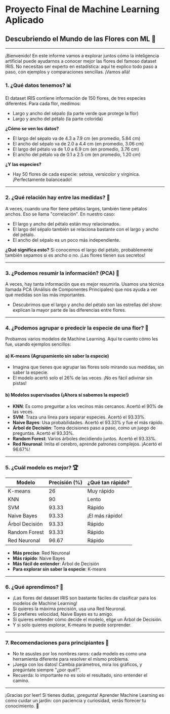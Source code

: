 # Proyecto Final de Machine Learning Aplicado
## Descubriendo el Mundo de las Flores con ML 🌸

---

¡Bienvenido! En este informe vamos a explorar juntos cómo la inteligencia artificial puede ayudarnos a conocer mejor las flores del famoso dataset IRIS. No necesitas ser experto en estadística: aquí te explico todo paso a paso, con ejemplos y comparaciones sencillas. ¡Vamos allá!

### 1. ¿Qué datos tenemos? 📊

El dataset IRIS contiene información de 150 flores, de tres especies diferentes. Para cada flor, medimos:
- Largo y ancho del sépalo (la parte verde que protege la flor)
- Largo y ancho del pétalo (la parte colorida)

**¿Cómo se ven los datos?**
- El largo del sépalo va de 4.3 a 7.9 cm (en promedio, 5.84 cm)
- El ancho del sépalo va de 2.0 a 4.4 cm (en promedio, 3.06 cm)
- El largo del pétalo va de 1.0 a 6.9 cm (en promedio, 3.76 cm)
- El ancho del pétalo va de 0.1 a 2.5 cm (en promedio, 1.20 cm)

**¿Y las especies?**
- Hay 50 flores de cada especie: setosa, versicolor y virginica. ¡Perfectamente balanceado!

---

### 2. ¿Qué relación hay entre las medidas? 🔗

A veces, cuando una flor tiene pétalos largos, también tiene pétalos anchos. Eso se llama "correlación". En nuestro caso:
- El largo y ancho del pétalo están muy relacionados.
- El largo del sépalo también se relaciona bastante con el largo y ancho del pétalo.
- El ancho del sépalo es un poco más independiente.

**¿Qué significa esto?**
Si conocemos el largo del pétalo, probablemente también sepamos si es ancho o no. ¡Las flores tienen sus secretos!

---

### 3. ¿Podemos resumir la información? (PCA) 🧩

A veces, hay tanta información que es mejor resumirla. Usamos una técnica llamada PCA (Análisis de Componentes Principales) que nos ayuda a ver qué medidas son las más importantes.
- Descubrimos que el largo y ancho del pétalo son las estrellas del show: explican la mayor parte de las diferencias entre flores.

---

### 4. ¿Podemos agrupar o predecir la especie de una flor? 🤖

Probamos varios modelos de Machine Learning. Aquí te cuento cómo les fue, usando ejemplos sencillos:

#### a) K-means (Agrupamiento sin saber la especie)
- Imagina que tienes que agrupar las flores solo mirando sus medidas, sin saber la especie.
- El modelo acertó solo el 26% de las veces. ¡No es fácil adivinar sin pistas!

#### b) Modelos supervisados (¡Ahora sí sabemos la especie!)
- **KNN**: Es como preguntar a los vecinos más cercanos. Acertó el 90% de las veces.
- **SVM**: Traza una línea para separar especies. Acertó el 93.33%.
- **Naive Bayes**: Usa probabilidades. Acertó el 93.33% y fue el más rápido.
- **Árbol de Decisión**: Toma decisiones paso a paso, como un juego de preguntas. Acertó el 93.33%.
- **Random Forest**: Varios árboles decidiendo juntos. Acertó el 93.33%.
- **Red Neuronal**: Imita el cerebro, aprende patrones complejos. ¡Acertó el 96.67%!

---

### 5. ¿Cuál modelo es mejor? 🏆

| Modelo           | Precisión (%) | ¿Qué tan rápido? |
|------------------|--------------|------------------|
| K-means          | 26           | Muy rápido       |
| KNN              | 90           | Lento            |
| SVM              | 93.33        | Rápido           |
| Naive Bayes      | 93.33        | ¡El más rápido!  |
| Árbol Decisión   | 93.33        | Rápido           |
| Random Forest    | 93.33        | Rápido           |
| Red Neuronal     | 96.67        | Rápido           |

- **Más preciso**: Red Neuronal
- **Más rápido**: Naive Bayes
- **Más fácil de entender**: Árbol de Decisión
- **Para explorar sin saber la especie**: K-means

---

### 6. ¿Qué aprendimos? 🤔

- ¡Las flores del dataset IRIS son bastante fáciles de clasificar para los modelos de Machine Learning!
- Si quieres la máxima precisión, usa una Red Neuronal.
- Si prefieres velocidad, Naive Bayes es tu amigo.
- Si quieres entender cómo decide el modelo, elige un Árbol de Decisión.
- Y si solo quieres explorar, K-means te puede sorprender.

---

### 7. Recomendaciones para principiantes 🌱

- No te asustes por los nombres raros: cada modelo es como una herramienta diferente para resolver el mismo problema.
- ¡Juega con los datos! Cambia parámetros, mira los gráficos, y pregúntate siempre "¿por qué?".
- Recuerda: lo importante no es solo el resultado, sino entender el camino.

---

¡Gracias por leer! Si tienes dudas, ¡pregunta! Aprender Machine Learning es como cuidar un jardín: con paciencia y curiosidad, verás florecer tu conocimiento. 🌷 